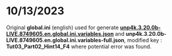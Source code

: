 # 10/13/2023

Original **global.ini** (english) used for generate <ins>**unp4k.3.20.0b-LIVE.8749605.en.global.ini.variables.json**</ins> and **unp4k.3.20.0b-LIVE.8749605.en.global.ini.variables-full.json**, modified key : **Tut03_Part02_Hint14_F4** where potential error was found. 
